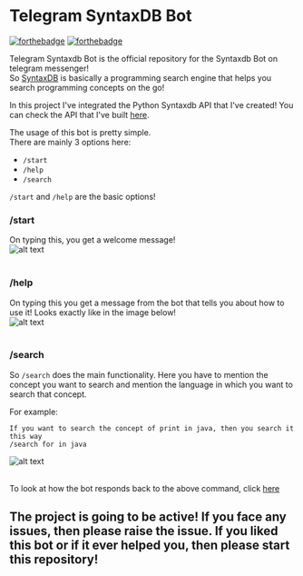 # Telegram SyntaxDB Bot
[![forthebadge](http://forthebadge.com/images/badges/built-with-love.svg)](http://forthebadge.com)
[![forthebadge](http://forthebadge.com/images/badges/made-with-python.svg)](http://forthebadge.com)

Telegram Syntaxdb Bot is the official repository for the Syntaxdb Bot on telegram messenger!<br>
So [SyntaxDB](https://syntaxdb.com) is basically a programming search engine that helps you search programming concepts on the go! <br/>

In this project I've integrated the Python Syntaxdb API that I've created! You can check the API that I've built [here](https://github.com/rahulkumaran/python-syntaxdb).<br/>

The usage of this bot is pretty simple.<br/>
There are mainly 3 options here:<br/>
- `/start`
- `/help`
- `/search`


`/start` and `/help` are the basic options!<br/>


### /start
On typing this, you get a welcome message!<br/>
![alt text](https://github.com/rahulkumaran/Telegram-Syntaxdb-Bot/blob/master/Images/start.jpg)<br><br>

### /help
On typing this you get a message from the bot that tells you about how to use it! Looks exactly like in the image below!<br>
![alt text](https://github.com/rahulkumaran/Telegram-Syntaxdb-Bot/blob/master/Images/help.jpg)<br><br>

### /search <search query> <language>

So `/search` does the main functionality. Here you have to mention the concept you want to search and mention the language in which you want to search that concept.<br/>

For example:
  ```
  If you want to search the concept of print in java, then you search it this way
  /search for in java
  ```
  ![alt text](https://github.com/rahulkumaran/Telegram-Syntaxdb-Bot/blob/master/Images/search1.jpg)<br><br>
  
  To look at how the bot responds back to the above command, click [here](https://github.com/rahulkumaran/Telegram-Syntaxdb-Bot/blob/master/Images/search.jpg)
  
  ## The project is going to be active! If you face any issues, then please raise the issue. If you liked this bot or if it ever helped you, then please start this repository!
